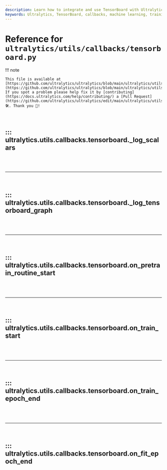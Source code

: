```yaml
---
description: Learn how to integrate and use TensorBoard with Ultralytics for effective model training visualization.
keywords: Ultralytics, TensorBoard, callbacks, machine learning, training visualization, logging
---
```


# Reference for `ultralytics/utils/callbacks/tensorboard.py`

!!! note

    This file is available at [https://github.com/ultralytics/ultralytics/blob/main/ultralytics/utils/callbacks/tensorboard.py](https://github.com/ultralytics/ultralytics/blob/main/ultralytics/utils/callbacks/tensorboard.py). If you spot a problem please help fix it by [contributing](https://docs.ultralytics.com/help/contributing/) a [Pull Request](https://github.com/ultralytics/ultralytics/edit/main/ultralytics/utils/callbacks/tensorboard.py) 🛠️. Thank you 🙏!

<br>

## ::: ultralytics.utils.callbacks.tensorboard._log_scalars

<br><br><hr><br>

## ::: ultralytics.utils.callbacks.tensorboard._log_tensorboard_graph

<br><br><hr><br>

## ::: ultralytics.utils.callbacks.tensorboard.on_pretrain_routine_start

<br><br><hr><br>

## ::: ultralytics.utils.callbacks.tensorboard.on_train_start

<br><br><hr><br>

## ::: ultralytics.utils.callbacks.tensorboard.on_train_epoch_end

<br><br><hr><br>

## ::: ultralytics.utils.callbacks.tensorboard.on_fit_epoch_end

<br><br>
